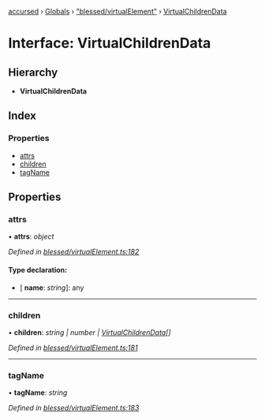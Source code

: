 [accursed](../README.md) › [Globals](../globals.md) › ["blessed/virtualElement"](../modules/_blessed_virtualelement_.md) › [VirtualChildrenData](_blessed_virtualelement_.virtualchildrendata.md)

# Interface: VirtualChildrenData

## Hierarchy

* **VirtualChildrenData**

## Index

### Properties

* [attrs](_blessed_virtualelement_.virtualchildrendata.md#attrs)
* [children](_blessed_virtualelement_.virtualchildrendata.md#children)
* [tagName](_blessed_virtualelement_.virtualchildrendata.md#tagname)

## Properties

###  attrs

• **attrs**: *object*

*Defined in [blessed/virtualElement.ts:182](https://github.com/cancerberoSgx/accursed/blob/5b2518e/src/blessed/virtualElement.ts#L182)*

#### Type declaration:

* \[ **name**: *string*\]: any

___

###  children

• **children**: *string | number | [VirtualChildrenData](_blessed_virtualelement_.virtualchildrendata.md)[]*

*Defined in [blessed/virtualElement.ts:181](https://github.com/cancerberoSgx/accursed/blob/5b2518e/src/blessed/virtualElement.ts#L181)*

___

###  tagName

• **tagName**: *string*

*Defined in [blessed/virtualElement.ts:183](https://github.com/cancerberoSgx/accursed/blob/5b2518e/src/blessed/virtualElement.ts#L183)*
